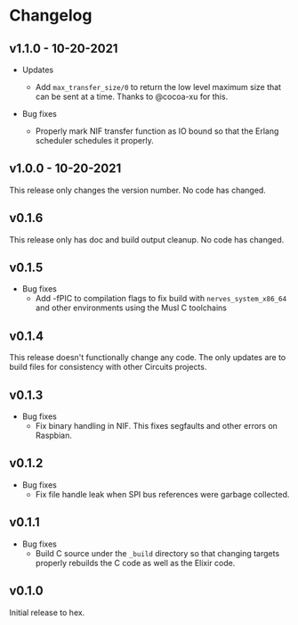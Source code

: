 # Changelog

## v1.1.0 - 10-20-2021

* Updates
  * Add `max_transfer_size/0` to return the low level maximum size that can be
    sent at a time. Thanks to @cocoa-xu for this.

* Bug fixes
  * Properly mark NIF transfer function as IO bound so that the Erlang scheduler
    schedules it properly.

## v1.0.0 - 10-20-2021

This release only changes the version number. No code has changed.

## v0.1.6

This release only has doc and build output cleanup. No code has changed.

## v0.1.5

* Bug fixes
  * Add -fPIC to compilation flags to fix build with `nerves_system_x86_64` and
    other environments using the Musl C toolchains

## v0.1.4

This release doesn't functionally change any code. The only updates are to build
files for consistency with other Circuits projects.

## v0.1.3

* Bug fixes
  * Fix binary handling in NIF. This fixes segfaults and other errors on
    Raspbian.

## v0.1.2

* Bug fixes
  * Fix file handle leak when SPI bus references were garbage collected.

## v0.1.1

* Bug fixes
  * Build C source under the `_build` directory so that changing targets
    properly rebuilds the C code as well as the Elixir code.

## v0.1.0

Initial release to hex.
